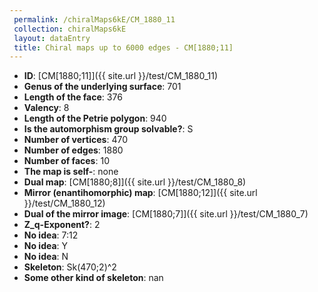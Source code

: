 ```yaml
--- 
 permalink: /chiralMaps6kE/CM_1880_11 
 collection: chiralMaps6kE
 layout: dataEntry
 title: Chiral maps up to 6000 edges - CM[1880;11]
---
```


- **ID**: [CM[1880;11]]({{ site.url }}/test/CM_1880_11)
- **Genus of the underlying surface**: 701
- **Length of the face**: 376
- **Valency**: 8
- **Length of the Petrie polygon**: 940
- **Is the automorphism group solvable?**: S
- **Number of vertices**: 470
- **Number of edges**: 1880
- **Number of faces**: 10
- **The map is self-**: none
- **Dual map**: [CM[1880;8]]({{ site.url }}/test/CM_1880_8)
- **Mirror (enantihomorphic) map**: [CM[1880;12]]({{ site.url }}/test/CM_1880_12)
- **Dual of the mirror image**: [CM[1880;7]]({{ site.url }}/test/CM_1880_7)
- **Z_q-Exponent?**: 2
- **No idea**:  7:12
- **No idea**: Y
- **No idea**: N
- **Skeleton**: Sk(470;2)^2
- **Some other kind of skeleton**: nan
